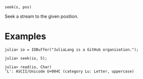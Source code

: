 ```
seek(s, pos)
```

Seek a stream to the given position.

# Examples

```jldoctest
julia> io = IOBuffer("JuliaLang is a GitHub organization.");

julia> seek(io, 5);

julia> read(io, Char)
'L': ASCII/Unicode U+004C (category Lu: Letter, uppercase)
```
